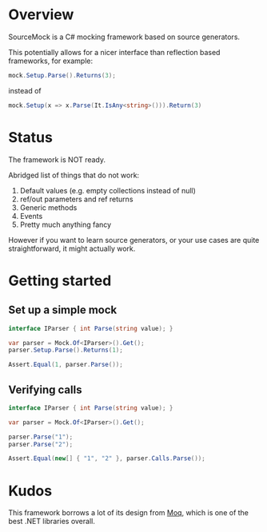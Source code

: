 # Overview

SourceMock is a C# mocking framework based on source generators.  

This potentially allows for a nicer interface than reflection based frameworks, for example:
```csharp
mock.Setup.Parse().Returns(3);
```
instead of
```csharp
mock.Setup(x => x.Parse(It.IsAny<string>())).Return(3)
```

# Status

The framework is NOT ready.  

Abridged list of things that do not work:
1. Default values (e.g. empty collections instead of null)
2. ref/out parameters and ref returns
3. Generic methods
4. Events
5. Pretty much anything fancy

However if you want to learn source generators, or your use cases are quite straightforward, it might actually work.

# Getting started

## Set up a simple mock

```csharp
interface IParser { int Parse(string value); }

var parser = Mock.Of<IParser>().Get();
parser.Setup.Parse().Returns(1);

Assert.Equal(1, parser.Parse());
```

## Verifying calls

```csharp
interface IParser { int Parse(string value); }

var parser = Mock.Of<IParser>().Get();

parser.Parse("1");
parser.Parse("2");

Assert.Equal(new[] { "1", "2" }, parser.Calls.Parse());
```

# Kudos

This framework borrows a lot of its design from [Moq](https://github.com/moq), which is one of the best .NET libraries overall.